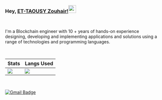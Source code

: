 
### Hey, [ET-TAOUSY Zouhair!]()<img src="https://media.giphy.com/media/hvRJCLFzcasrR4ia7z/giphy.gif" width="25px">

<br />

I'm a Blockchain engineer with 10 + years of hands-on experience designing, developing and implementing applications and solutions using a range of technologies and programming languages.

<br />

| Stats  | Langs Used |
| ------------- | ------------- |
| <img src="https://github-readme-stats.vercel.app/api?username=dawar2151&show_icons=true&theme=cobalt" />  |  <img src="https://github-readme-stats.vercel.app/api/top-langs/?username=dawar2151&layout=compact&theme=cobalt&hide=css,html&size_weight=0.5&count_weight=0.5" />  |


<br />

[![Gmail Badge](https://img.shields.io/badge/-iblockchain20ez@gmail.com-c14438?style=flat-square&logo=Gmail&logoColor=white&link=mailto:iblockchain20ez@gmail.com)](mailto:iblockchain20ez@gmail.com) 

 
